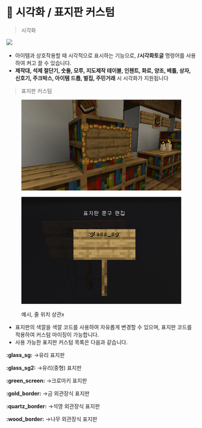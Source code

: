 # 🐣 시각화 / 표지판 커스텀



> 시각화&#x20;

![](../../.gitbook/assets/2022-06-30\_20.36.29.png)

* 아이템과 상호작용할 때 시각적으로 표시하는 기능으로, **/시각화토글** 명령어를 사용하여 켜고 끌 수 있습니다.
* **제작대, 석제 절단기, 숫돌, 모루, 지도제작 테이블, 인첸트, 화로, 양조, 베틀, 상자, 신호기, 주크박스, 아이템 드롭, 벌집, 주민거래** 시 시각화가 지원됩니다

> 표지판 커스텀

<figure><img src="../../.gitbook/assets/unknown (1).png" alt=""><figcaption></figcaption></figure>

<figure><img src="../../.gitbook/assets/image (19).png" alt=""><figcaption><p>예시,  줄 위치 상관x</p></figcaption></figure>

* 표지판의 색깔을 색깔 코드를 사용하여 자유롭게 변경할 수 있으며, 표지판 코드를 적용하여 커스텀 마이징이 가능합니다.
* 사용 가능한 표지판 커스텀 목록은 다음과 같습니다.

**:glass\_sg:** ->유리 표지판&#x20;

**:glass\_sg2:** ->유리(중형) 표지판&#x20;

**:green\_screen:** ->크로마키 표지판&#x20;

**:gold\_border:** ->금 외관장식 표지판&#x20;

**:quartz\_border:** ->석영 외관장식 표지판&#x20;

**:wood\_border:** ->나무 외관장식 표지판
